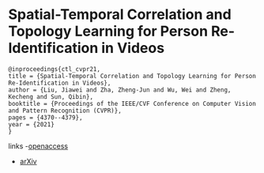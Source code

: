 # Spatial-Temporal Correlation and Topology Learning for Person Re-Identification in Videos

```
@inproceedings{ctl_cvpr21,
title = {Spatial-Temporal Correlation and Topology Learning for Person Re-Identification in Videos},
author = {Liu, Jiawei and Zha, Zheng-Jun and Wu, Wei and Zheng, Kecheng and Sun, Qibin},
booktitle = {Proceedings of the IEEE/CVF Conference on Computer Vision and Pattern Recognition (CVPR)},
pages = {4370--4379},
year = {2021}
}
```
links
-[openaccess](http://openaccess.thecvf.com//content/CVPR2021/html/Liu_Spatial-Temporal_Correlation_and_Topology_Learning_for_Person_Re-Identification_in_Videos_CVPR_2021_paper.html)
- [arXiv](https://arxiv.org/abs/2104.08241)
